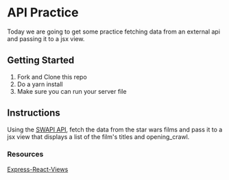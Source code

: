 # API Practice

Today we are going to get some practice fetching data from an external api and passing it to a jsx view.

## Getting Started

1. Fork and Clone this repo
2. Do a yarn install
3. Make sure you can run your server file

## Instructions
Using the [SWAPI API](https://swapi.co/), fetch the data from the star wars films and pass it to a jsx view that displays a list of the film's titles and opening_crawl.

### Resources

[Express-React-Views](https://github.com/reactjs/express-react-views#express-react-views)

